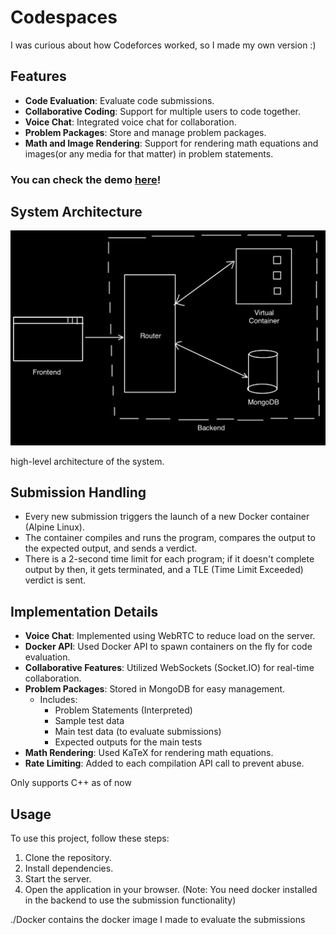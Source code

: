 # Codespaces

I was curious about how Codeforces worked, so I made my own version :)

## Features

- **Code Evaluation**: Evaluate code submissions.
- **Collaborative Coding**: Support for multiple users to code together.
- **Voice Chat**: Integrated voice chat for collaboration.
- **Problem Packages**: Store and manage problem packages.
- **Math and Image Rendering**: Support for rendering math equations and images(or any media for that matter) in problem statements.

### You can check the demo [here](https://www.youtube.com/watch?v=9eF_-2vc_9s)!

## System Architecture

![Architecture](./architecture.PNG)

high-level architecture of the system.

## Submission Handling

- Every new submission triggers the launch of a new Docker container (Alpine Linux).
- The container compiles and runs the program, compares the output to the expected output, and sends a verdict.
- There is a 2-second time limit for each program; if it doesn't complete output by then, it gets terminated, and a TLE (Time Limit Exceeded) verdict is sent.

## Implementation Details

- **Voice Chat**: Implemented using WebRTC to reduce load on the server.
- **Docker API**: Used Docker API to spawn containers on the fly for code evaluation.
- **Collaborative Features**: Utilized WebSockets (Socket.IO) for real-time collaboration.
- **Problem Packages**: Stored in MongoDB for easy management.
    - Includes:
        - Problem Statements (Interpreted)
        - Sample test data
        - Main test data (to evaluate submissions)
        - Expected outputs for the main tests
- **Math Rendering**: Used KaTeX for rendering math equations.
- **Rate Limiting**: Added to each compilation API call to prevent abuse.

Only supports C++ as of now

## Usage

To use this project, follow these steps:

1. Clone the repository.
2. Install dependencies.
3. Start the server.
4. Open the application in your browser.
(Note: You need docker installed in the backend to use the submission functionality)

./Docker contains the docker image I made to evaluate the submissions